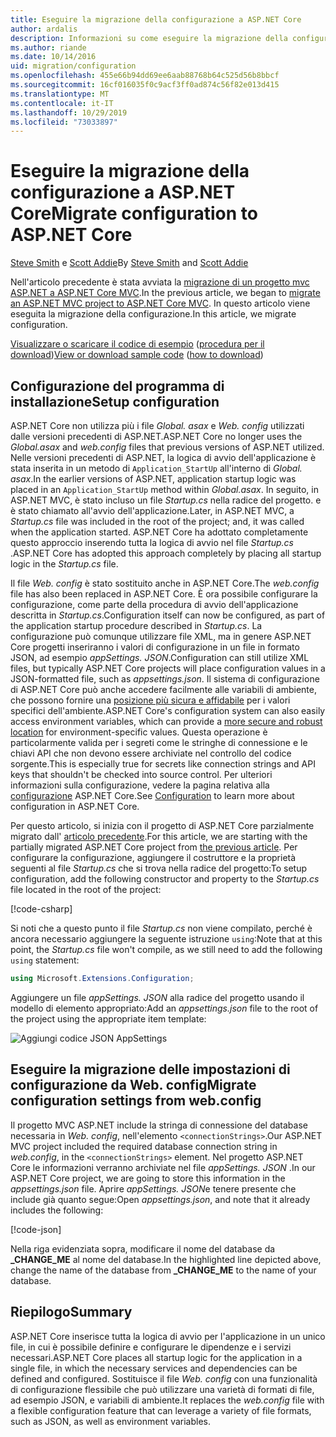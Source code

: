 ```yaml
---
title: Eseguire la migrazione della configurazione a ASP.NET Core
author: ardalis
description: Informazioni su come eseguire la migrazione della configurazione da un progetto MVC ASP.NET a un progetto MVC ASP.NET Core.
ms.author: riande
ms.date: 10/14/2016
uid: migration/configuration
ms.openlocfilehash: 455e66b94dd69ee6aab88768b64c525d56b8bbcf
ms.sourcegitcommit: 16cf016035f0c9acf3ff0ad874c56f82e013d415
ms.translationtype: MT
ms.contentlocale: it-IT
ms.lasthandoff: 10/29/2019
ms.locfileid: "73033897"
---
```

# <a name="migrate-configuration-to-aspnet-core"></a><span data-ttu-id="e38e5-103">Eseguire la migrazione della configurazione a ASP.NET Core</span><span class="sxs-lookup"><span data-stu-id="e38e5-103">Migrate configuration to ASP.NET Core</span></span>

<span data-ttu-id="e38e5-104">[Steve Smith](https://ardalis.com/) e [Scott Addie](https://scottaddie.com)</span><span class="sxs-lookup"><span data-stu-id="e38e5-104">By [Steve Smith](https://ardalis.com/) and [Scott Addie](https://scottaddie.com)</span></span>

<span data-ttu-id="e38e5-105">Nell'articolo precedente è stata avviata la [migrazione di un progetto mvc ASP.NET a ASP.NET Core MVC](xref:migration/mvc).</span><span class="sxs-lookup"><span data-stu-id="e38e5-105">In the previous article, we began to [migrate an ASP.NET MVC project to ASP.NET Core MVC](xref:migration/mvc).</span></span> <span data-ttu-id="e38e5-106">In questo articolo viene eseguita la migrazione della configurazione.</span><span class="sxs-lookup"><span data-stu-id="e38e5-106">In this article, we migrate configuration.</span></span>

<span data-ttu-id="e38e5-107">[Visualizzare o scaricare il codice di esempio](https://github.com/aspnet/AspNetCore.Docs/tree/master/aspnetcore/migration/configuration/samples) ([procedura per il download](xref:index#how-to-download-a-sample))</span><span class="sxs-lookup"><span data-stu-id="e38e5-107">[View or download sample code](https://github.com/aspnet/AspNetCore.Docs/tree/master/aspnetcore/migration/configuration/samples) ([how to download](xref:index#how-to-download-a-sample))</span></span>

## <a name="setup-configuration"></a><span data-ttu-id="e38e5-108">Configurazione del programma di installazione</span><span class="sxs-lookup"><span data-stu-id="e38e5-108">Setup configuration</span></span>

<span data-ttu-id="e38e5-109">ASP.NET Core non utilizza più i file *Global. asax* e *Web. config* utilizzati dalle versioni precedenti di ASP.NET.</span><span class="sxs-lookup"><span data-stu-id="e38e5-109">ASP.NET Core no longer uses the *Global.asax* and *web.config* files that previous versions of ASP.NET utilized.</span></span> <span data-ttu-id="e38e5-110">Nelle versioni precedenti di ASP.NET, la logica di avvio dell'applicazione è stata inserita in un metodo di `Application_StartUp` all'interno di *Global. asax*.</span><span class="sxs-lookup"><span data-stu-id="e38e5-110">In the earlier versions of ASP.NET, application startup logic was placed in an `Application_StartUp` method within *Global.asax*.</span></span> <span data-ttu-id="e38e5-111">In seguito, in ASP.NET MVC, è stato incluso un file *Startup.cs* nella radice del progetto. e è stato chiamato all'avvio dell'applicazione.</span><span class="sxs-lookup"><span data-stu-id="e38e5-111">Later, in ASP.NET MVC, a *Startup.cs* file was included in the root of the project; and, it was called when the application started.</span></span> <span data-ttu-id="e38e5-112">ASP.NET Core ha adottato completamente questo approccio inserendo tutta la logica di avvio nel file *Startup.cs* .</span><span class="sxs-lookup"><span data-stu-id="e38e5-112">ASP.NET Core has adopted this approach completely by placing all startup logic in the *Startup.cs* file.</span></span>

<span data-ttu-id="e38e5-113">Il file *Web. config* è stato sostituito anche in ASP.NET Core.</span><span class="sxs-lookup"><span data-stu-id="e38e5-113">The *web.config* file has also been replaced in ASP.NET Core.</span></span> <span data-ttu-id="e38e5-114">È ora possibile configurare la configurazione, come parte della procedura di avvio dell'applicazione descritta in *Startup.cs*.</span><span class="sxs-lookup"><span data-stu-id="e38e5-114">Configuration itself can now be configured, as part of the application startup procedure described in *Startup.cs*.</span></span> <span data-ttu-id="e38e5-115">La configurazione può comunque utilizzare file XML, ma in genere ASP.NET Core progetti inseriranno i valori di configurazione in un file in formato JSON, ad esempio *appSettings. JSON*.</span><span class="sxs-lookup"><span data-stu-id="e38e5-115">Configuration can still utilize XML files, but typically ASP.NET Core projects will place configuration values in a JSON-formatted file, such as *appsettings.json*.</span></span> <span data-ttu-id="e38e5-116">Il sistema di configurazione di ASP.NET Core può anche accedere facilmente alle variabili di ambiente, che possono fornire una [posizione più sicura e affidabile](xref:security/app-secrets) per i valori specifici dell'ambiente.</span><span class="sxs-lookup"><span data-stu-id="e38e5-116">ASP.NET Core's configuration system can also easily access environment variables, which can provide a [more secure and robust location](xref:security/app-secrets) for environment-specific values.</span></span> <span data-ttu-id="e38e5-117">Questa operazione è particolarmente valida per i segreti come le stringhe di connessione e le chiavi API che non devono essere archiviate nel controllo del codice sorgente.</span><span class="sxs-lookup"><span data-stu-id="e38e5-117">This is especially true for secrets like connection strings and API keys that shouldn't be checked into source control.</span></span> <span data-ttu-id="e38e5-118">Per ulteriori informazioni sulla configurazione, vedere la pagina relativa alla [configurazione](xref:fundamentals/configuration/index) ASP.NET Core.</span><span class="sxs-lookup"><span data-stu-id="e38e5-118">See [Configuration](xref:fundamentals/configuration/index) to learn more about configuration in ASP.NET Core.</span></span>

<span data-ttu-id="e38e5-119">Per questo articolo, si inizia con il progetto di ASP.NET Core parzialmente migrato dall' [articolo precedente](xref:migration/mvc).</span><span class="sxs-lookup"><span data-stu-id="e38e5-119">For this article, we are starting with the partially migrated ASP.NET Core project from [the previous article](xref:migration/mvc).</span></span> <span data-ttu-id="e38e5-120">Per configurare la configurazione, aggiungere il costruttore e la proprietà seguenti al file *Startup.cs* che si trova nella radice del progetto:</span><span class="sxs-lookup"><span data-stu-id="e38e5-120">To setup configuration, add the following constructor and property to the *Startup.cs* file located in the root of the project:</span></span>

[!code-csharp[](configuration/samples/WebApp1/src/WebApp1/Startup.cs?range=11-16)]

<span data-ttu-id="e38e5-121">Si noti che a questo punto il file *Startup.cs* non viene compilato, perché è ancora necessario aggiungere la seguente istruzione `using`:</span><span class="sxs-lookup"><span data-stu-id="e38e5-121">Note that at this point, the *Startup.cs* file won't compile, as we still need to add the following `using` statement:</span></span>

```csharp
using Microsoft.Extensions.Configuration;
```

<span data-ttu-id="e38e5-122">Aggiungere un file *appSettings. JSON* alla radice del progetto usando il modello di elemento appropriato:</span><span class="sxs-lookup"><span data-stu-id="e38e5-122">Add an *appsettings.json* file to the root of the project using the appropriate item template:</span></span>

![Aggiungi codice JSON AppSettings](configuration/_static/add-appsettings-json.png)

## <a name="migrate-configuration-settings-from-webconfig"></a><span data-ttu-id="e38e5-124">Eseguire la migrazione delle impostazioni di configurazione da Web. config</span><span class="sxs-lookup"><span data-stu-id="e38e5-124">Migrate configuration settings from web.config</span></span>

<span data-ttu-id="e38e5-125">Il progetto MVC ASP.NET include la stringa di connessione del database necessaria in *Web. config*, nell'elemento `<connectionStrings>`.</span><span class="sxs-lookup"><span data-stu-id="e38e5-125">Our ASP.NET MVC project included the required database connection string in *web.config*, in the `<connectionStrings>` element.</span></span> <span data-ttu-id="e38e5-126">Nel progetto ASP.NET Core le informazioni verranno archiviate nel file *appSettings. JSON* .</span><span class="sxs-lookup"><span data-stu-id="e38e5-126">In our ASP.NET Core project, we are going to store this information in the *appsettings.json* file.</span></span> <span data-ttu-id="e38e5-127">Aprire *appSettings. JSON*e tenere presente che include già quanto segue:</span><span class="sxs-lookup"><span data-stu-id="e38e5-127">Open *appsettings.json*, and note that it already includes the following:</span></span>

[!code-json[](../migration/configuration/samples/WebApp1/src/WebApp1/appsettings.json?highlight=4)]

<span data-ttu-id="e38e5-128">Nella riga evidenziata sopra, modificare il nome del database da **_CHANGE_ME** al nome del database.</span><span class="sxs-lookup"><span data-stu-id="e38e5-128">In the highlighted line depicted above, change the name of the database from **_CHANGE_ME** to the name of your database.</span></span>

## <a name="summary"></a><span data-ttu-id="e38e5-129">Riepilogo</span><span class="sxs-lookup"><span data-stu-id="e38e5-129">Summary</span></span>

<span data-ttu-id="e38e5-130">ASP.NET Core inserisce tutta la logica di avvio per l'applicazione in un unico file, in cui è possibile definire e configurare le dipendenze e i servizi necessari.</span><span class="sxs-lookup"><span data-stu-id="e38e5-130">ASP.NET Core places all startup logic for the application in a single file, in which the necessary services and dependencies can be defined and configured.</span></span> <span data-ttu-id="e38e5-131">Sostituisce il file *Web. config* con una funzionalità di configurazione flessibile che può utilizzare una varietà di formati di file, ad esempio JSON, e variabili di ambiente.</span><span class="sxs-lookup"><span data-stu-id="e38e5-131">It replaces the *web.config* file with a flexible configuration feature that can leverage a variety of file formats, such as JSON, as well as environment variables.</span></span>

